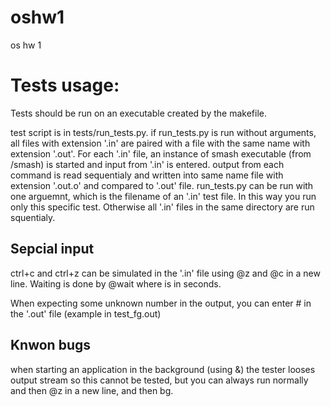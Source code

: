 # oshw1
os hw 1

# Tests usage:
Tests should be run on an executable created by the makefile.

test script is in tests/run_tests.py. 
if run_tests.py is run without arguments, all files with extension '.in' are paired with a file with the same name with extension '.out'. 
For each '.in' file, an instance of smash executable (from /smash) is started and input from '.in' is entered.
output from each command is read sequentialy and written into same name file with extension '.out.o' and compared to '.out' file.
run_tests.py can be run with one arguemnt, which is the filename of an '.in' test file. 
In this way you run only this specific test. 
Otherwise all '.in' files in the same directory are run squentialy.

## Sepcial input
ctrl+c and ctrl+z can be simulated in the '.in' file using @z and @c in a new line.
Waiting is done by @wait<number> where <number> is in seconds.

When expecting some unknown number in the output, you can enter # in the '.out' file (example in test_fg.out)

## Knwon bugs
when starting an application in the background (using &) the tester looses output stream so this cannot be tested, but you can always run normally and then @z in a new line, and then bg.
